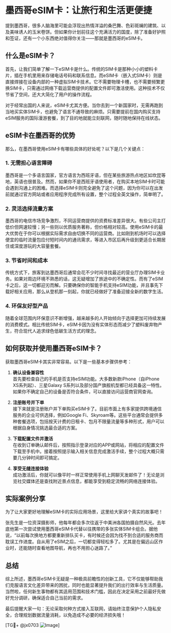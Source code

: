 # 墨西哥eSIM卡：让旅行和生活更便捷

提到墨西哥，很多人脑海里可能会浮现出热情洋溢的桑巴舞、色彩斑斓的建筑、以及美味诱人的玉米卷饼。但如果你计划前往这个充满活力的国度，除了准备好护照和签证，还有一个小东西绝对值得你关注——那就是墨西哥的eSIM卡。

## 什么是eSIM卡？

首先，让我们简单了解一下eSIM卡是什么。传统的SIM卡是那种小小的塑料卡片，插在手机里用来存储电话号码和联系信息。而eSIM卡（嵌入式SIM卡）则是直接焊接在设备内部的一种虚拟SIM卡技术。它不需要物理卡槽，也不需要频繁更换SIM卡，只需通过网络下载运营商提供的配置文件即可激活使用。这种技术不仅节省了空间，还大大简化了用户的操作流程。

对于经常出国的人来说，eSIM卡尤其方便。当你去到一个新国家时，无需再跑到当地买实体SIM卡，也避免了语言不通导致的麻烦。只需要提前在国内购买支持eSIM服务的国际漫游套餐，到了目的地就能立刻联网，随时随地保持在线状态。

## eSIM卡在墨西哥的优势

那么，在墨西哥使用eSIM卡有哪些具体的好处呢？以下是几个关键点：

### 1. **无需担心语言障碍**
墨西哥是一个多语言国家，官方语言为西班牙语，但在某些旅游热点地区如坎昆等地，英语也很普及。然而，如果你不是西班牙语使用者，在购买本地SIM卡时可能会遇到沟通上的困难。而选择eSIM卡则完全避免了这个问题，因为你可以在出发前就通过官方网站或者应用程序完成所有设置，整个过程全英文操作，简单明了。

### 2. **灵活选择流量方案**
墨西哥的电信市场竞争激烈，不同运营商提供的资费标准差异很大。有些公司主打低价但网速较慢；另一些则以优质服务著称，但价格相对较高。使用eSIM卡的最大优势在于你可以根据实际需求自由切换不同的运营商。比如刚到机场时可以选择便宜的临时流量包应付短时间内的通讯需求，等进入市区后再升级到更适合长期居住或深度游玩的大容量套餐。

### 3. **节省时间和成本**
传统方式下，旅客到达墨西哥后通常会花不少时间寻找最近的营业厅办理SIM卡业务。如果对周边环境不熟悉的话，这无疑增加了旅途中的不确定性。而有了eSIM卡之后，这一切都迎刃而解。只要确保你的智能手机支持eSIM功能，并且事先下载好相关应用，那么从登机那一刻起，你就已经做好了准备迎接全新的数字生活。

### 4. **环保友好型产品**
随着全球范围内环保意识不断增强，越来越多的人开始倾向于选择更加可持续发展的消费模式。相比传统SIM卡，eSIM卡因为没有实体形态而减少了塑料废弃物产生，符合现代人追求绿色低碳生活方式的理念。

## 如何获取并使用墨西哥eSIM卡？

获取墨西哥eSIM卡其实非常容易。以下是一些基本步骤供参考：

1. **确认设备兼容性**  
   首先要检查自己的手机是否支持eSIM功能。大多数新款iPhone（自iPhone XS系列起）、三星Galaxy S系列以及部分国产旗舰机型都已经具备这一特性。如果你不确定自己的设备是否符合条件，可以直接访问运营商官网查询。

2. **注册账号并下单**  
   接下来就是注册账户并下单购买eSIM卡了。目前市面上有多家提供跨境通信服务的企业可供选择，例如Google Fi、Skyroam等。这些平台通常会提供多种套餐选项，包括按天计费的日租卡、包月不限量流量等多种形式，用户可以根据自身情况挑选最合适的方案。

3. **下载配置文件并激活**  
   在收到订单确认邮件后，按照指示登录对应的APP或网站，将相应的配置文件下载至手机中。接着按照提示输入相关信息完成激活手续，整个过程大概只需要几分钟时间即可搞定。

4. **享受无缝连接体验**  
   成功激活后，你就可以像平时一样正常使用手机上网聊天发邮件了！无论是浏览社交媒体还是查找附近景点信息，都能享受到稳定流畅的网络连接体验。

## 实际案例分享

为了让大家更好地理解eSIM卡的实际应用场景，这里给大家讲个真实的故事吧！

张先生是一位资深摄影师，他每年都会多次往返于中美洲各国拍摄自然风光。去年底他第一次尝试使用墨西哥eSIM卡代替以往携带的多张实体SIM卡组合。据他说，“以前每次换地方都要重新排队买卡，有时候还会因为找不到合适的服务商而耽误工作进度。自从用了eSIM之后，一切都变得轻松多了。尤其是在偏远山区作业时，还能随时查看地图导航，再也不用担心迷路了。”

## 总结

综上所述，墨西哥eSIM卡无疑是一种极具前瞻性的创新工具，它不仅能够帮助我们克服语言文化差异带来的困扰，同时也能显著提升我们的出行效率与生活质量。当然啦，任何新生事物都有其适用范围和技术门槛，因此在决定采用之前最好先做好充分调研，确保适合自己当前的需求。

最后提醒大家一句：无论采取何种方式接入互联网，请始终注意保护个人隐私安全，合理规划数据流量消耗，以免造成不必要的经济损失哦！

[TG💪+ @jx0703 ![Image](https://github.com/user-attachments/assets/dbca1d08-cadb-493c-b0ec-ad6f7a83f270)]